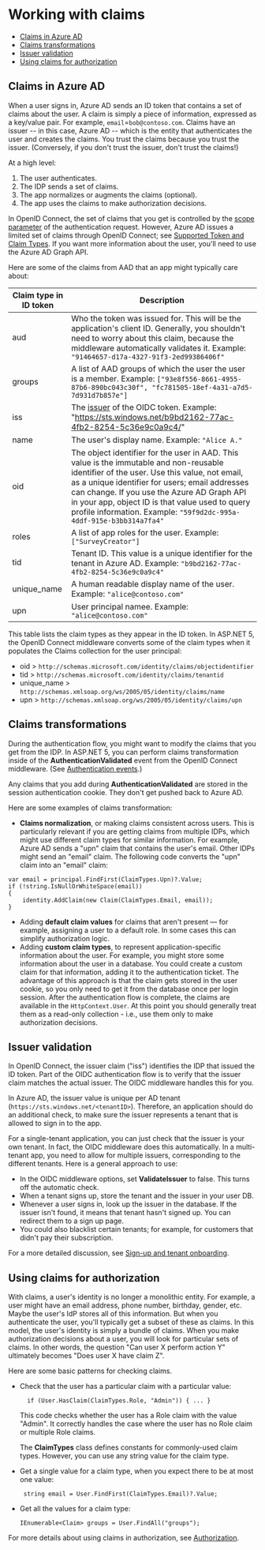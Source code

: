 # Working with claims

- [Claims in Azure AD](#claims-in-azure-ad)
- [Claims transformations](#claims-transformations)
- [Issuer validation](#issuer-validation)
- [Using claims for authorization](#using-claims-for-authorization)

## Claims in Azure AD

When a user signs in, Azure AD sends an ID token that contains a set of claims about the user. A claim is simply a piece of information, expressed as a key/value pair. For example, `email`=`bob@contoso.com`.  Claims have an issuer -- in this case, Azure AD -- which is the entity that authenticates the user and creates the claims. You trust the claims because you trust the issuer. (Conversely, if you don't trust the issuer, don't trust the claims!)

At a high level:

1.	The user authenticates.
2.	The IDP sends a set of claims.
3.	The app normalizes or augments the claims (optional).
4.	The app uses the claims to make authorization decisions.

In OpenID Connect, the set of claims that you get is controlled by the [scope parameter](http://nat.sakimura.org/2012/01/26/scopes-and-claims-in-openid-connect/) of the authentication request. However, Azure AD issues a limited set of claims through OpenID Connect; see [Supported Token and Claim Types](https://azure.microsoft.com/en-us/documentation/articles/active-directory-token-and-claims/). If you want more information about the user, you'll need to use the Azure AD Graph API.

Here are some of the claims from AAD that an app might typically care about:

Claim type in ID token |	Description
-----------------------|--------------
aud | Who the token was issued for. This will be the application's client ID. Generally, you shouldn't need to worry about this claim, because the middleware automatically validates it. Example:  `"91464657-d17a-4327-91f3-2ed99386406f"`
groups	 | A list of AAD groups of which the user the user is a member. Example: `["93e8f556-8661-4955-87b6-890bc043c30f", "fc781505-18ef-4a31-a7d5-7d931d7b857e"]`
iss	 | The [issuer](http://openid.net/specs/openid-connect-core-1_0.html#IDToken) of the OIDC token. Example: "https://sts.windows.net/b9bd2162-77ac-4fb2-8254-5c36e9c0a9c4/"
name	| The user's display name. Example: `"Alice A."`
oid	| The object identifier for the user in AAD. This value is the immutable and non-reusable identifier of the user. Use this value, not email, as a unique identifier for users; email addresses can change. If you use the Azure AD Graph API in your app, object ID is that value used to query profile information. Example: `"59f9d2dc-995a-4ddf-915e-b3bb314a7fa4"`
roles	| A list of app roles for the user.	Example: `["SurveyCreator"]`
tid	| Tenant ID. This value is a unique identifier for the tenant in Azure AD. Example: `"b9bd2162-77ac-4fb2-8254-5c36e9c0a9c4"`
unique_name	| A human readable display name of the user. Example: `"alice@contoso.com"`
upn	| User principal namee. Example: `"alice@contoso.com"`

This table lists the claim types as they appear in the ID token. In ASP.NET 5, the OpenID Connect middleware converts some of the claim types when it populates the Claims collection for the user principal:

-	oid > `http://schemas.microsoft.com/identity/claims/objectidentifier`
-	tid > `http://schemas.microsoft.com/identity/claims/tenantid`
-	unique_name > `http://schemas.xmlsoap.org/ws/2005/05/identity/claims/name`
-	upn > `http://schemas.xmlsoap.org/ws/2005/05/identity/claims/upn`

## Claims transformations

During the authentication flow, you might want to modify the claims that you get from the IDP. In ASP.NET 5, you can perform claims transformation inside of the **AuthenticationValidated** event from the OpenID Connect middleware. (See [Authentication events](02-authentication.md#authentication-events).)

Any claims that you add during **AuthenticationValidated** are stored in the session authentication cookie. They don't get pushed back to Azure AD.

Here are some examples of claims transformation:

-	**Claims normalization**, or making claims consistent across users. This is particularly relevant if you are getting claims from multiple IDPs, which might use different claim types for similar information.
For example, Azure AD sends a "upn" claim that contains the user's email. Other IDPs might send an "email" claim. The following code converts the "upn" claim into an "email" claim:

  ```
  var email = principal.FindFirst(ClaimTypes.Upn)?.Value;
  if (!string.IsNullOrWhiteSpace(email))
  {
      identity.AddClaim(new Claim(ClaimTypes.Email, email));
  }
  ```

- Adding **default claim values** for claims that aren't present &mdash; for example, assigning a user to a default role. In some cases this can simplify authorization logic.
- Adding **custom claim types**, to represent application-specific information about the user. For example, you might store some information about the user in a database. You could create a custom claim for that information, adding it to the authentication ticket. The advantage of this approach is that the claim gets stored in the user cookie, so you only need to get it from the database once per login session.
After the authentication flow is complete, the claims are available in the `HttpContext.User`. At this point you should generally treat them as a read-only collection - i.e., use them only to make authorization decisions.

## Issuer validation
In OpenID Connect, the issuer claim ("iss") identifies the IDP that issued the ID token. Part of the OIDC authentication flow is to verify that the issuer claim matches the actual issuer. The OIDC middleware handles this for you.

In Azure AD, the issuer value is unique per AD tenant (`https://sts.windows.net/<tenantID>`). Therefore, an application should do an additional check, to make sure the issuer represents a tenant that is allowed to sign in to the app.

For a single-tenant application, you can just check that the issuer is your own tenant. In fact, the OIDC middleware does this automatically. In a multi-tenant app, you need to allow for multiple issuers, corresponding to the different tenants. Here is a general approach to use:

-	In the OIDC middleware options, set **ValidateIssuer** to false. This turns off the automatic check.
-	When a tenant signs up, store the tenant and the issuer in your user DB.
-	Whenever a user signs in, look up the issuer in the database. If the issuer isn't found, it means that tenant hasn't signed up. You can redirect them to a sign up page.
-  You could also blacklist certain tenants; for example, for customers that didn't pay their subscription.

For a more detailed discussion, see [Sign-up and tenant onboarding](04-tenant-signup.md).

## Using claims for authorization

With claims, a user's identity is no longer a monolithic entity. For example, a user might have an email address, phone number, birthday, gender, etc. Maybe the user's IdP stores all of this information. But when you authenticate the user, you'll typically get a subset of these as claims. In this model, the user's identity is simply a bundle of claims. When you make authorization decisions about a user, you will look for particular sets of claims. In other words, the question "Can user X perform action Y" ultimately becomes "Does user X have claim Z".

Here are some basic patterns for checking claims.

- 	Check that the user has a particular claim with a particular value:

          if (User.HasClaim(ClaimTypes.Role, "Admin")) { ... }

    This code checks whether the user has a Role claim with the value "Admin". It correctly handles the case where the user has no Role claim or multiple Role claims.

    The **ClaimTypes** class defines constants for commonly-used claim types. However, you can use any string value for the claim type.

-	Get a single value for a claim type, when you expect there to be at most one value:

         string email = User.FindFirst(ClaimTypes.Email)?.Value;

-	Get all the values for a claim type:

        IEnumerable<Claim> groups = User.FindAll("groups");

For more details about using claims in authorization, see [Authorization](06-authorization.md).
